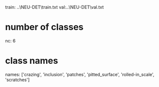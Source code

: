 train: ..\NEU-DET\train.txt
val:..\NEU-DET\val.txt

# number of classes
nc: 6

# class names
names: ['crazing', 'inclusion', 'patches', 'pitted_surface', 'rolled-in_scale', 'scratches']

